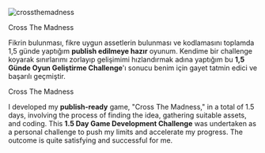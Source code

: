 ![crossthemadness](https://github.com/teyavuz/Cross-Over-The-World/assets/56791446/e359c5ca-e8e9-4550-b707-3ce3576a47df)


<div class="h4">Cross The Madness</div>
<p>Fikrin bulunması, fikre uygun assetlerin bulunması ve kodlamasını toplamda 1,5 günde yaptığım <b>publish edilmeye hazır</b> oyunum. Kendime bir challenge koyarak sınırlarımı zorlayıp gelişimimi hızlandırmak adına yaptığım bu <b>1,5 Günde Oyun Geliştirme Challenge</b>'ı sonucu benim için gayet tatmin edici ve başarılı geçmiştir.</p>


<div class="h4">Cross The Madness</div>
<p>I developed my <b>publish-ready</b> game, "Cross The Madness," in a total of 1.5 days, involving the process of finding the idea, gathering suitable assets, and coding. This <b>1.5 Day Game Development Challenge</b> was undertaken as a personal challenge to push my limits and accelerate my progress. The outcome is quite satisfying and successful for me.</p>
